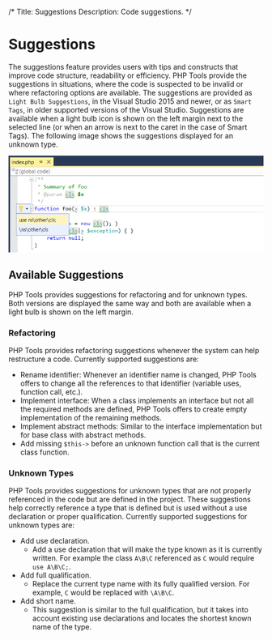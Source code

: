 /*
Title: Suggestions
Description: Code suggestions.
*/

# Suggestions

The suggestions feature provides users with tips and constructs that improve code structure, readability or efficiency.
PHP Tools provide the suggestions in situations, where the code is suspected to be invalid or where refactoring options are available.
The suggestions are provided as `Light Bulb Suggestions`, in the Visual Studio 2015 and newer, or as `Smart Tags`, in older supported versions of the Visual Studio. 
Suggestions are available when a light bulb icon is shown on the left margin next to the selected line (or when an arrow is next to the caret in the case of Smart Tags).
The following image shows the suggestions displayed for an unknown type.

![Displayed suggestions](imgs/suggestions.png)

## Available Suggestions

PHP Tools provides suggestions for refactoring and for unknown types. 
Both versions are displayed the same way and both are available when a light bulb is shown on the left margin.

### Refactoring

PHP Tools provides refactoring suggestions whenever the system can help restructure a code.
Currently supported suggestions are:

- Rename identifier: Whenever an identifier name is changed, PHP Tools offers to change all the references to that identifier (variable uses, function call, etc.).
- Implement interface: When a class implements an interface but not all the required methods are defined, PHP Tools offers to create empty implementation of the remaining methods.
- Implement abstract methods: Similar to the interface implementation but for base class with abstract methods.
- Add missing `$this->` before an unknown function call that is the current class function.

### Unknown Types

PHP Tools provides suggestions for unknown types that are not properly referenced in the code but are defined in the project.
These suggestions help correctly reference a type that is defined but is used without a use declaration or proper qualification.
Currently supported suggestions for unknown types are:

- Add use declaration.
  - Add a use declaration that will make the type known as it is currently written. For example the class `A\B\C` referenced as `C` would require `use A\B\C;`.
- Add full qualification.
  - Replace the current type name with its fully qualified version. For example, `C` would be replaced with `\A\B\C`.
- Add short name.
  - This suggestion is similar to the full qualification, but it takes into account existing use declarations and locates the shortest known name of the type.
